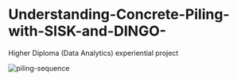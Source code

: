 # Understanding-Concrete-Piling-with-SISK-and-DINGO-
Higher Diploma (Data Analytics) experiential project

<img src="https://i.ibb.co/b13Vjy0/piling-sequence.png" alt="piling-sequence" border="0">

